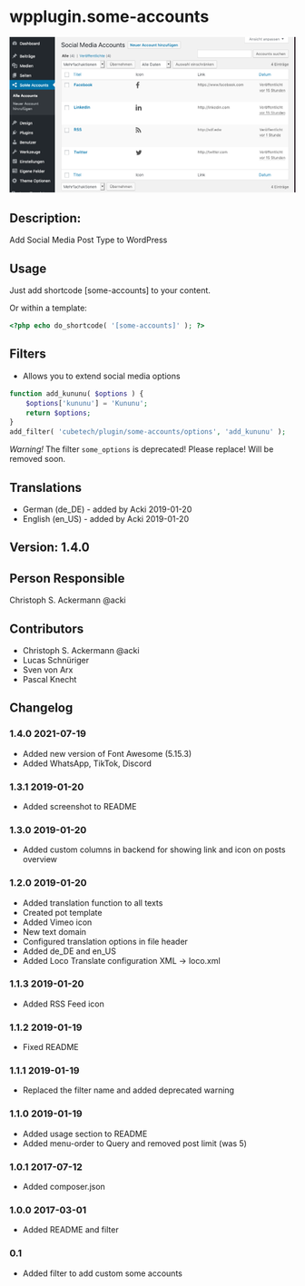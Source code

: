 # wpplugin.some-accounts

![Screenshot](screenshot.png)

## Description:

Add Social Media Post Type to WordPress

## Usage

Just add shortcode [some-accounts] to your content.

Or within a template:
``` php
<?php echo do_shortcode( '[some-accounts]' ); ?>
```

## Filters

*	Allows you to extend social media options
``` php
function add_kununu( $options ) {
    $options['kununu'] = 'Kununu';
    return $options;
}
add_filter( 'cubetech/plugin/some-accounts/options', 'add_kununu' );
```

*Warning!* The filter `some_options` is deprecated! Please replace! Will be removed soon.

## Translations

* German (de_DE) - added by Acki 2019-01-20
* English (en_US) - added by Acki 2019-01-20
 
## Version: 1.4.0

## Person Responsible

Christoph S. Ackermann @acki

## Contributors

* Christoph S. Ackermann @acki
* Lucas Schnüriger
* Sven von Arx
* Pascal Knecht

## Changelog

### 1.4.0 2021-07-19

* Added new version of Font Awesome (5.15.3)
* Added WhatsApp, TikTok, Discord

### 1.3.1 2019-01-20

* Added screenshot to README

### 1.3.0 2019-01-20

* Added custom columns in backend for showing link and icon on posts overview

### 1.2.0 2019-01-20

* Added translation function to all texts
* Created pot template
* Added Vimeo icon
* New text domain
* Configured translation options in file header
* Added de&lowbar;DE and en&lowbar;US
* Added Loco Translate configuration XML -> loco.xml

### 1.1.3 2019-01-20

* Added RSS Feed icon

### 1.1.2 2019-01-19

* Fixed README

### 1.1.1 2019-01-19

* Replaced the filter name and added deprecated warning

### 1.1.0 2019-01-19

* Added usage section to README
* Added menu-order to Query and removed post limit (was 5)

### 1.0.1 2017-07-12

* Added composer.json

### 1.0.0 2017-03-01

* Added README and filter

### 0.1

* Added filter to add custom some accounts
